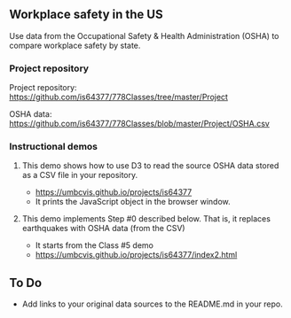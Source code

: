 ## Workplace safety in the US

Use data from the Occupational Safety & Health Administration (OSHA) to compare workplace safety by state.

### Project repository

Project repository: https://github.com/is64377/778Classes/tree/master/Project

OSHA data: https://github.com/is64377/778Classes/blob/master/Project/OSHA.csv

### Instructional demos

1. This demo shows how to use D3 to read the source OSHA data stored as a CSV file in your repository.
    * https://umbcvis.github.io/projects/is64377
    * It prints the JavaScript object in the browser window.

2. This demo implements Step #0 described below. That is, it replaces earthquakes with OSHA data (from the CSV)
    * It starts from the Class #5 demo
    * https://umbcvis.github.io/projects/is64377/index2.html

## To Do

* Add links to your original data sources to the README.md in your repo.
